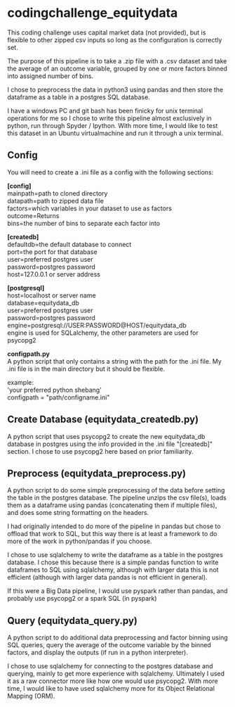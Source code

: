 # codingchallenge_equitydata
This coding challenge uses capital market data (not provided), but is flexible to other zipped csv inputs so long as the configuration is correctly set.

The purpose of this pipeline is to take a .zip file with a .csv dataset and take the average of an outcome variable, grouped by one or more factors binned into assigned number of bins.

I chose to preprocess the data in python3 using pandas and then store the dataframe as a table in a postgres SQL database.

I have a windows PC and git bash has been finicky for unix terminal operations for me so I chose to write this pipeline almost exclusively in python, run through Spyder / Ipython. With more time, I would like to test this dataset in an Ubuntu virtualmachine and run it through a unix terminal.

## Config
You will need to create a .ini file as a config with the following sections:

**[config]**  
mainpath=path to cloned directory  
datapath=path to zipped data file  
factors=which variables in your dataset to use as factors  
outcome=Returns  
bins=the number of bins to separate each factor into  

**[createdb]**  
defaultdb=the default database to connect  
port=the port for that database  
user=preferred postgres user  
password=postgres password  
host=127.0.0.1 or server address  

**[postgresql]**  
host=localhost or server name  
database=equitydata_db  
user=preferred postgres user  
password=postgres password  
engine=postgresql://USER:PASSWORD@HOST/equitydata_db  
engine is used for SQLalchemy, the other parameters are used for psycopg2  

**configpath.py**  
A python script that only contains a string with the path for the .ini file. My .ini file is in the main directory but it should be flexible.

example:  
'your preferred python shebang'  
configpath = "path/configname.ini"  

## Create Database (equitydata_createdb.py)
A python script that uses psycopg2 to create the new equitydata_db database in postgres using the info provided in the .ini file "[createdb]" section. I chose to use psycopg2 here based on prior familiarity.

## Preprocess (equitydata_preprocess.py)
A python script to do some simple preprocessing of the data before setting the table in the postgres database. The pipeline unzips the csv file(s), loads them as a dataframe using pandas (concatenating them if multiple files), and does some string formatting on the headers. 

I had originally intended to do more of the pipeline in pandas but chose to offload that work to SQL, but this way there is at least a framework to do more of the work in python/pandas if you choose.

I chose to use sqlalchemy to write the dataframe as a table in the postgres database. I chose this because there is a simple pandas function to write dataframes to SQL using sqlalchemy, although with larger data this is not efficient (although with larger data pandas is not efficient in general).

If this were a Big Data pipeline, I would use pyspark rather than pandas, and probably use psycopg2 or a spark SQL (in pyspark)

## Query (equitydata_query.py)
A python script to do additional data preprocessing and factor binning using SQL queries, query the average of the outcome variable by the binned factors, and display the outputs (if run in a python interpreter).

I chose to use sqlalchemy for connecting to the postgres database and querying, mainly to get more experience with sqlalchemy. Ultimately I used it as a raw connector more like how one would use psycopg2. With more time, I would like to have used sqlalchemy more for its Object Relational Mapping (ORM).